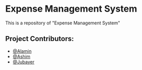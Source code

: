 
# Expense Management System

This is a repository of "Expense Management System"


## Project Contributors:

- [@Alamin](https://www.github.com/alamindesign)
- [@Ashim](https://www.github.com/ashimghoshfm)
- [@Jubayer](https://www.github.com/jubayer17pro)

